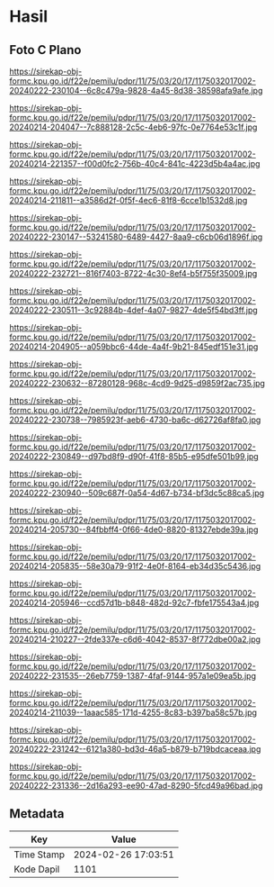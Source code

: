 # Hasil

## Foto C Plano

https://sirekap-obj-formc.kpu.go.id/f22e/pemilu/pdpr/11/75/03/20/17/1175032017002-20240222-230104--6c8c479a-9828-4a45-8d38-38598afa9afe.jpg

https://sirekap-obj-formc.kpu.go.id/f22e/pemilu/pdpr/11/75/03/20/17/1175032017002-20240214-204047--7c888128-2c5c-4eb6-97fc-0e7764e53c1f.jpg

https://sirekap-obj-formc.kpu.go.id/f22e/pemilu/pdpr/11/75/03/20/17/1175032017002-20240214-221357--f00d0fc2-756b-40c4-841c-4223d5b4a4ac.jpg

https://sirekap-obj-formc.kpu.go.id/f22e/pemilu/pdpr/11/75/03/20/17/1175032017002-20240214-211811--a3586d2f-0f5f-4ec6-81f8-6cce1b1532d8.jpg

https://sirekap-obj-formc.kpu.go.id/f22e/pemilu/pdpr/11/75/03/20/17/1175032017002-20240222-230147--53241580-6489-4427-8aa9-c6cb06d1896f.jpg

https://sirekap-obj-formc.kpu.go.id/f22e/pemilu/pdpr/11/75/03/20/17/1175032017002-20240222-232721--816f7403-8722-4c30-8ef4-b5f755f35009.jpg

https://sirekap-obj-formc.kpu.go.id/f22e/pemilu/pdpr/11/75/03/20/17/1175032017002-20240222-230511--3c92884b-4def-4a07-9827-4de5f54bd3ff.jpg

https://sirekap-obj-formc.kpu.go.id/f22e/pemilu/pdpr/11/75/03/20/17/1175032017002-20240214-204905--a059bbc6-44de-4a4f-9b21-845edf151e31.jpg

https://sirekap-obj-formc.kpu.go.id/f22e/pemilu/pdpr/11/75/03/20/17/1175032017002-20240222-230632--87280128-968c-4cd9-9d25-d9859f2ac735.jpg

https://sirekap-obj-formc.kpu.go.id/f22e/pemilu/pdpr/11/75/03/20/17/1175032017002-20240222-230738--7985923f-aeb6-4730-ba6c-d62726af8fa0.jpg

https://sirekap-obj-formc.kpu.go.id/f22e/pemilu/pdpr/11/75/03/20/17/1175032017002-20240222-230849--d97bd8f9-d90f-41f8-85b5-e95dfe501b99.jpg

https://sirekap-obj-formc.kpu.go.id/f22e/pemilu/pdpr/11/75/03/20/17/1175032017002-20240222-230940--509c687f-0a54-4d67-b734-bf3dc5c88ca5.jpg

https://sirekap-obj-formc.kpu.go.id/f22e/pemilu/pdpr/11/75/03/20/17/1175032017002-20240214-205730--84fbbff4-0f66-4de0-8820-81327ebde39a.jpg

https://sirekap-obj-formc.kpu.go.id/f22e/pemilu/pdpr/11/75/03/20/17/1175032017002-20240214-205835--58e30a79-91f2-4e0f-8164-eb34d35c5436.jpg

https://sirekap-obj-formc.kpu.go.id/f22e/pemilu/pdpr/11/75/03/20/17/1175032017002-20240214-205946--ccd57d1b-b848-482d-92c7-fbfe175543a4.jpg

https://sirekap-obj-formc.kpu.go.id/f22e/pemilu/pdpr/11/75/03/20/17/1175032017002-20240214-210227--2fde337e-c6d6-4042-8537-8f772dbe00a2.jpg

https://sirekap-obj-formc.kpu.go.id/f22e/pemilu/pdpr/11/75/03/20/17/1175032017002-20240222-231535--26eb7759-1387-4faf-9144-957a1e09ea5b.jpg

https://sirekap-obj-formc.kpu.go.id/f22e/pemilu/pdpr/11/75/03/20/17/1175032017002-20240214-211039--1aaac585-171d-4255-8c83-b397ba58c57b.jpg

https://sirekap-obj-formc.kpu.go.id/f22e/pemilu/pdpr/11/75/03/20/17/1175032017002-20240222-231242--6121a380-bd3d-46a5-b879-b719bdcaceaa.jpg

https://sirekap-obj-formc.kpu.go.id/f22e/pemilu/pdpr/11/75/03/20/17/1175032017002-20240222-231336--2d16a293-ee90-47ad-8290-5fcd49a96bad.jpg


## Metadata

| Key        | Value               |
| ---------- | ------------------- |
| Time Stamp | 2024-02-26 17:03:51 |
| Kode Dapil | 1101                |



